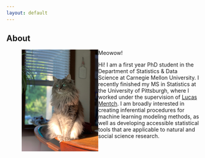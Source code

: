 ```yaml
---
layout: default
---
```


## About

<figure>
    <img src='IMG_0487.jpeg' alt='missing' width='200' title='This is my cat!' style='float: left;' />
    <figcaption>Meowow!</figcaption> 
</figure>

Hi! I am a first year PhD student in the Department of Statistics & Data Science at Carnegie Mellon University. I recently finished my MS in Statistics at the University of Pittsburgh, where I worked under the supervision of [Lucas Mentch](lucasmentch.com). I am broadly interested in creating inferential procedures for machine learning modeling methods, as well as developing accessible statistical tools that are applicable to natural and social science research. 
